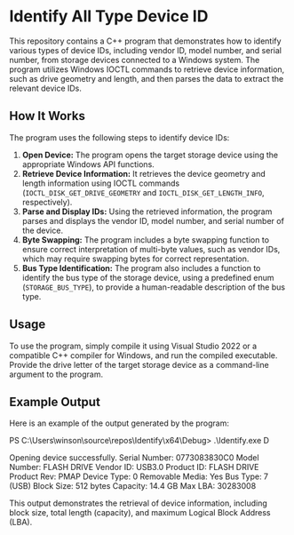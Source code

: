 # Identify All Type Device ID

This repository contains a C++ program that demonstrates how to identify various types of device IDs, including vendor ID, model number, and serial number, from storage devices connected to a Windows system. The program utilizes Windows IOCTL commands to retrieve device information, such as drive geometry and length, and then parses the data to extract the relevant device IDs.

## How It Works

The program uses the following steps to identify device IDs:

1. **Open Device:** The program opens the target storage device using the appropriate Windows API functions.
2. **Retrieve Device Information:** It retrieves the device geometry and length information using IOCTL commands (`IOCTL_DISK_GET_DRIVE_GEOMETRY` and `IOCTL_DISK_GET_LENGTH_INFO`, respectively).
3. **Parse and Display IDs:** Using the retrieved information, the program parses and displays the vendor ID, model number, and serial number of the device.
4. **Byte Swapping:** The program includes a byte swapping function to ensure correct interpretation of multi-byte values, such as vendor IDs, which may require swapping bytes for correct representation.
5. **Bus Type Identification:** The program also includes a function to identify the bus type of the storage device, using a predefined enum (`STORAGE_BUS_TYPE`), to provide a human-readable description of the bus type.

## Usage

To use the program, simply compile it using Visual Studio 2022 or a compatible C++ compiler for Windows, and run the compiled executable. Provide the drive letter of the target storage device as a command-line argument to the program.

## Example Output

Here is an example of the output generated by the program:

PS C:\Users\winson\source\repos\Identify\x64\Debug> .\Identify.exe D

Opening device successfully.
Serial Number: 0773083830C0
Model Number: FLASH DRIVE
Vendor ID: USB3.0
Product ID: FLASH DRIVE
Product Rev: PMAP
Device Type: 0
Removable Media: Yes
Bus Type: 7 (USB)
Block Size: 512 bytes
Capacity: 14.4 GB
Max LBA: 30283008


This output demonstrates the retrieval of device information, including block size, total length (capacity), and maximum Logical Block Address (LBA).

